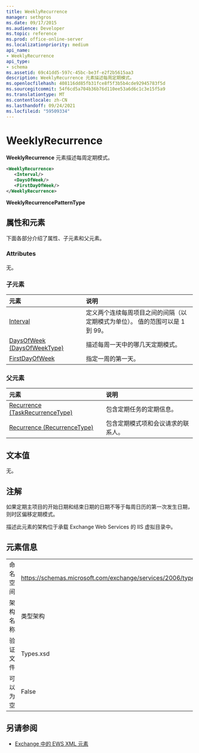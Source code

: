 ```yaml
---
title: WeeklyRecurrence
manager: sethgros
ms.date: 09/17/2015
ms.audience: Developer
ms.topic: reference
ms.prod: office-online-server
ms.localizationpriority: medium
api_name:
- WeeklyRecurrence
api_type:
- schema
ms.assetid: 69c41dd5-597c-45bc-be3f-e2f2b5615aa3
description: WeeklyRecurrence 元素描述每周定期模式。
ms.openlocfilehash: 408116dd85fb31fce8f5f3b5b4cde92945783f5d
ms.sourcegitcommit: 54f6cd5a704b36b76d110ee53a6d6c1c3e15f5a9
ms.translationtype: MT
ms.contentlocale: zh-CN
ms.lasthandoff: 09/24/2021
ms.locfileid: "59509334"
---
```

# <a name="weeklyrecurrence"></a>WeeklyRecurrence

**WeeklyRecurrence** 元素描述每周定期模式。 
  
```XML
<WeeklyRecurrence>
   <Interval/>
   <DaysOfWeek/>
   <FirstDayOfWeek/>
</WeeklyRecurrence>
```

 **WeeklyRecurrencePatternType**
## <a name="attributes-and-elements"></a>属性和元素

下面各部分介绍了属性、子元素和父元素。
  
### <a name="attributes"></a>Attributes

无。
  
### <a name="child-elements"></a>子元素

|**元素**|**说明**|
|:-----|:-----|
|[Interval](interval.md) <br/> |定义两个连续每周项目之间的间隔（以定期模式为单位）。 值的范围可以是 1 到 99。  <br/> |
|[DaysOfWeek (DaysOfWeekType)](daysofweek-daysofweektype.md) <br/> |描述每周一天中的哪几天定期模式。  <br/> |
|[FirstDayOfWeek](firstdayofweek.md) <br/> |指定一周的第一天。  <br/> |
   
### <a name="parent-elements"></a>父元素

|**元素**|**说明**|
|:-----|:-----|
|[Recurrence (TaskRecurrenceType)](recurrence-taskrecurrencetype.md) <br/> |包含定期任务的定期信息。  <br/> |
|[Recurrence (RecurrenceType)](recurrence-recurrencetype.md) <br/> |包含定期模式项和会议请求的联系人。  <br/> |
   
## <a name="text-value"></a>文本值

无。
  
## <a name="remarks"></a>注解

如果定期主项目的开始日期和结束日期的日期不[](start.md)等于每周[](end-ex15websvcsotherref.md)日历的第一次发生日期，则时区偏移定期模式。 
  
描述此元素的架构位于承载 Exchange Web Services 的 IIS 虚拟目录中。
  
## <a name="element-information"></a>元素信息

|||
|:-----|:-----|
|命名空间  <br/> |https://schemas.microsoft.com/exchange/services/2006/types  <br/> |
|架构名称  <br/> |类型架构  <br/> |
|验证文件  <br/> |Types.xsd  <br/> |
|可以为空  <br/> |False  <br/> |
   
## <a name="see-also"></a>另请参阅



- [Exchange 中的 EWS XML 元素](ews-xml-elements-in-exchange.md)

